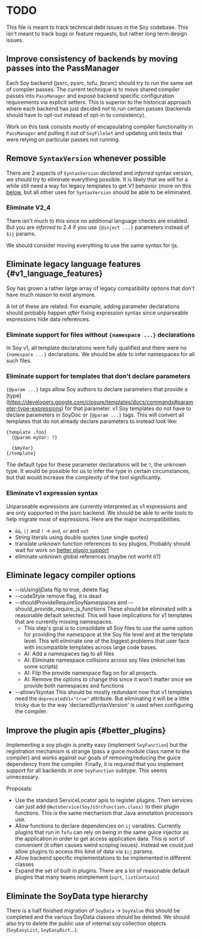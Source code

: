 # TODO

This file is meant to track technical debt issues in the Soy codebase. This
isn't meant to track bugs or feature requests, but rather long term design
issues.

## Improve consistency of backends by moving passes into the PassManager

Each Soy backend (jssrc, pysrc, tofu, jbcsrc) should try to run the same set of
compiler passes. The current technique is to move shared compiler passes into
`PassManager` and expose backend specific configuration requirements via
explicit setters. This is superior to the historical approach where each backend
has just decided _not_ to run certain passes (backends should have to opt-out
instead of opt-in to consistency).

Work on this task consists mostly of encapsulating compiler functionality in
`PassManager` and pulling it out of `SoyFileSet` and updating unit tests that
were relying on particular passes not running.

## Remove `SyntaxVersion` whenever possible

There are 2 aspects of `SyntaxVersion` _declared_ and _inferred_ syntax version,
we should try to eliminate everything possible. It is likely that we will for a
while still need a way for legacy templates to get V1 behavior (more on this
[below](#v1_language_features), but all other uses for `SyntaxVersion` should be
able to be eliminated.

### Eliminate V2_4

There isn't much to this since no additional language checks are enabled. But
you are _inferred_ to 2.4 if you use `{@inject ...}` parameters instead of `$ij`
params.

We should consider moving everything to use the same syntax for ijs.

## Eliminate legacy language features {#v1_language_features}

Soy has grown a rather large array of legacy compatibility options that don't
have much reason to exist anymore.

A lot of these are related. For example, adding parameter declarations should
probably happen _after_ fixing expression syntax since unparseable expressions
hide data references.

### Eliminate support for files without `{namespace ...}` declarations

In Soy v1, all template declarations were fully qualified and there were no
`{namespace ...}` declarations. We should be able to infer namespaces for all
such files.

### Eliminate support for templates that don't declare parameters

`{@param ...}` tags allow Soy authors to declare parameters that provide a [type]
(https://developers.google.com/closure/templates/docs/commands#parameter-type-expressions)
for that parameter. v1 Soy templates do not have to declare parameters in SoyDoc
or `{@param ...}` tags. This will convert all templates that do not already
declare parameters to instead look like:

```soy
{template .foo}
  {@param myVar: ?}

  {$myVar}
{/template}
```

The default type for these parameter declarations will be `?`, the unknown type.
It would be possible for us to infer the type in certain circumstances, but that
would increase the complexity of the tool significantly.

### Eliminate v1 expression syntax

Unparseable expressions are currently interpreted as v1 expressions and are only
supported in the jssrc backend. We should be able to write tools to help migrate
most of expressions. Here are the major incompatibilities.

*   `&&`, `||` and `!` -> `and`, `or` and `not`
*   String literals using double quotes (use single quotes)
*   translate unknown function references to soy plugins. Probably should wait
    for work on [better plugin support](#better_plugins)
*   eliminate unknown global references (maybe not worht it?)

## Eliminate legacy compiler options

*   --isUsingIjData flip to true, delete flag
*   --codeStyle remove flag, it is dead
*   --shouldProvideRequireSoyNamespaces and
    --should_provide_require_js_functions These should be eliminated with a
    reasonable default selected. This will have implications for v1 templates
    that are currently missing namespaces.
    *   This step's goal is to consolidate all Soy files to use the same option
        for providing the namespace at the Soy file level and at the template
        level. This will eliminate one of the biggest problems that user face
        with incompatible templates across large code bases.
    *   AI: Add a namespaces tag to all files
    *   AI: Eliminate namespace collisions across soy files (mknichel has some
        scripts)
    *   AI: Flip the provide namespace flag on for all projects.
    *   AI: Remove the options to change this since it won't matter once we
        provide both namespaces and functions
*   --allowv1syntax This should be mostly redundant now that v1 templates need
    the `deprecatedV1="true"` attribute. But eliminating it will be a little
    tricky due to the way 'declaredSyntaxVersion' is used when configuring the
    compiler.

## Improve the plugin apis {#better_plugins}

Implementing a soy plugin is pretty easy (implement `SoyFunction`) but the
registration mechanism is strange (pass a guice module class name to the
compiler) and works against our goals of removing/reducing the guice dependency
from the compiler. Finally, it is required that you implement support for all
backends in one `SoyFunction` subtype. This seems unnecessary.

Proposals:

*   Use the standard ServiceLocator apis to register plugins. Then services can
    just add `@AutoService(SoyJsSrcFunction.class)` to their plugin functions.
    This is the same mechanism that Java annotation processors use.
*   Allow functions to declare dependencies on `ij` variables. Currently plugins
    that run in `Tofu` can rely on being in the same guice injector as the
    application in order to get access application data. This is sort of
    convenient (it often causes weird scoping issues). Instead we could just
    allow plugins to access this kind of data via `$ij` params.
*   Allow backend specific implementations to be implemented in different
    classes
*   Expand the set of built in plugins. There are a lot of reasonable default
    plugins that many teams reimplement (`sqrt`, `listContains`)

## Eliminate the SoyData type hierarchy

There is a half finished migration of `SoyData` -> `SoyValue` this should be
completed and the various SoyData classes should be deleted. We should also try
to delete the public use of internal soy collection objects (`SoyEasyList`,
`SoyEasyDict`...).

